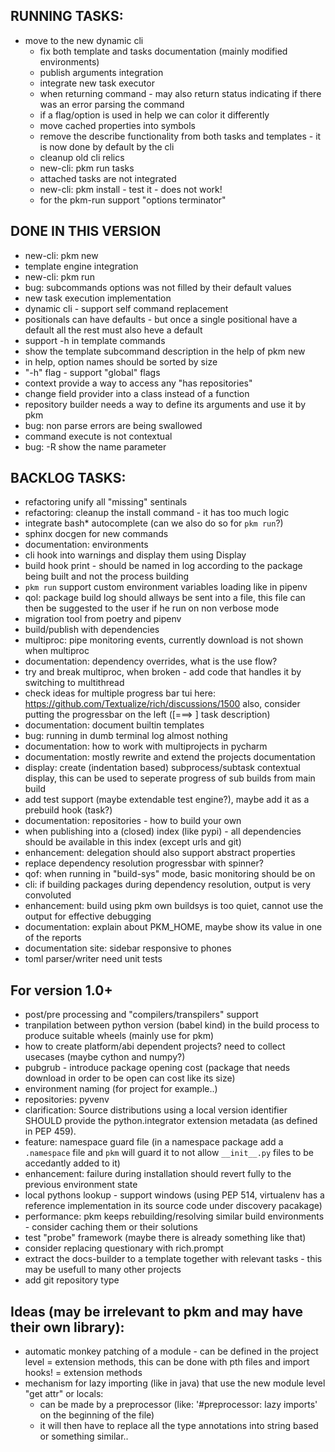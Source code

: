 ## RUNNING TASKS:
- move to the new dynamic cli
  - fix both template and tasks documentation (mainly modified environments)
  - publish arguments integration
  - integrate new task executor
  - when returning command - may also return status indicating if there was an error parsing the command
  - if a flag/option is used in help we can color it differently
  - move cached properties into symbols
  - remove the describe functionality from both tasks and templates - it is now done by default by the cli
  - cleanup old cli relics
  - new-cli: pkm run tasks
  - attached tasks are not integrated
  - new-cli: pkm install - test it - does not work!
  - for the pkm-run support "options terminator"
  
## DONE IN THIS VERSION
- new-cli: pkm new
- template engine integration
- new-cli: pkm run
- bug: subcommands options was not filled by their default values 
- new task execution implementation
- dynamic cli - support self command replacement
- positionals can have defaults - but once a single positional have a default all the rest must also heve a default
- support -h in template commands
- show the template subcommand description in the help of pkm new
- in help, option names should be sorted by size
- "-h" flag - support "global" flags
- context provide a way to access any "has repositories"
- change field provider into a class instead of a function
- repository builder needs a way to define its arguments and use it by pkm 
- bug: non parse errors are being swallowed
- command execute is not contextual
- bug: -R show the name parameter

## BACKLOG TASKS:
- refactoring unify all "missing" sentinals
- refactoring: cleanup the install command - it has too much logic 
- integrate bash* autocomplete (can we also do so for `pkm run`?)
- sphinx docgen for new commands
- documentation: environments
- cli hook into warnings and display them using Display
- build hook print - should be named in log according to the package being built and not the process building
- `pkm run` support custom environment variables loading like in pipenv
- qol: package build log should allways be sent into a file, this file can then be suggested to the user if he run on
  non verbose mode
- migration tool from poetry and pipenv
- build/publish with dependencies
- multiproc: pipe monitoring events, currently download is not shown when multiproc
- documentation: dependency overrides, what is the use flow?
- try and break multiproc, when broken - add code that handles it by switching to multithread
- check ideas for multiple progress bar tui here: https://github.com/Textualize/rich/discussions/1500 also, consider
  putting the progressbar on the left ([===>  ] task description)
- documentation: document builtin templates
- bug: running in dumb terminal log almost nothing
- documentation: how to work with multiprojects in pycharm
- documentation: mostly rewrite and extend the projects documentation
- display: create (indentation based) subprocess/subtask contextual display, this can be used to seperate progress of
  sub builds from main build
- add test support (maybe extendable test engine?), maybe add it as a prebuild hook (task?)
- documentation: repositories - how to build your own
- when publishing into a (closed) index (like pypi) - all dependencies should be available in this index (except urls
  and git)
- enhancement: delegation should also support abstract properties
- replace dependency resolution progressbar with spinner?
- qof: when running in "build-sys" mode, basic monitoring should be on
- cli: if building packages during dependency resolution, output is very convoluted
- enhancement: build using pkm own buildsys is too quiet, cannot use the output for effective debugging
- documentation: explain about PKM_HOME, maybe show its value in one of the reports
- documentation site: sidebar responsive to phones
- toml parser/writer need unit tests

## For version 1.0+
- post/pre processing and "compilers/transpilers" support  
- tranpilation between python version (babel kind) in the build process to produce suitable wheels (mainly use for pkm)
- how to create platform/abi dependent projects? need to collect usecases (maybe cython and numpy?)
- pubgrub - introduce package opening cost (package that needs download in order to be open can cost like its size)
- environment naming (for project for example..)
- repositories: pyvenv
- clarification: Source distributions using a local version identifier SHOULD provide the python.integrator extension
  metadata (as defined in PEP 459).
- feature: namespace guard file (in a namespace package add a `.namespace` file and `pkm` will guard it to not
  allow `__init__.py` files to be accedantly added to it)
- enhancement: failure during installation should revert fully to the previous environment state
- local pythons lookup - support windows (using PEP 514, virtualenv has a reference implementation in its source
  code under discovery pacakage)
- performance: pkm keeps rebuilding/resolving similar build environments - consider caching them or their solutions
- test "probe" framework (maybe there is already something like that)
- consider replacing questionary with rich.prompt
- extract the docs-builder to a template together with relevant tasks - this may be usefull to many other projects
- add git repository type

## Ideas (may be irrelevant to pkm and may have their own library):
- automatic monkey patching of a module - can be defined in the project level = extension methods, this can be done with
  pth files and import hooks! = extension methods
- mechanism for lazy importing (like in java) that use the new module level "get attr" or locals:
    - can be made by a preprocessor (like: '#preprocessor: lazy imports' on the beginning of the file)
    - it will then have to replace all the type annotations into string based or something similar..
